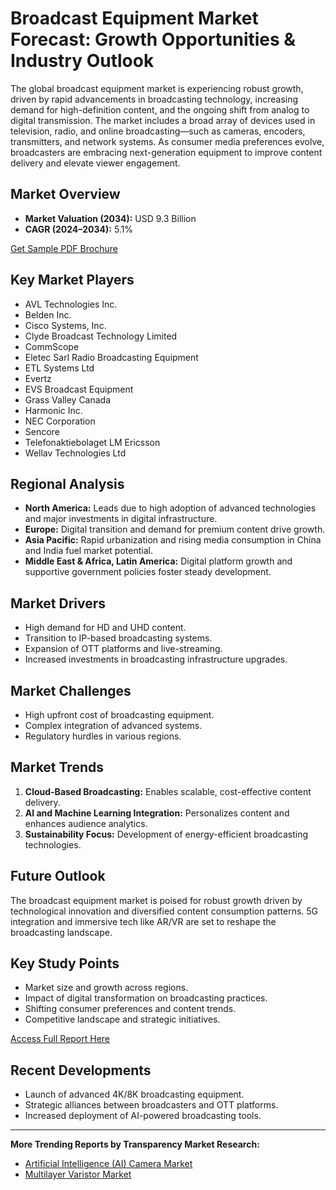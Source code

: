 
# Broadcast Equipment Market Forecast: Growth Opportunities & Industry Outlook

The global broadcast equipment market is experiencing robust growth, driven by rapid advancements in broadcasting technology, increasing demand for high-definition content, and the ongoing shift from analog to digital transmission. The market includes a broad array of devices used in television, radio, and online broadcasting—such as cameras, encoders, transmitters, and network systems. As consumer media preferences evolve, broadcasters are embracing next-generation equipment to improve content delivery and elevate viewer engagement.

## Market Overview

- **Market Valuation (2034):** USD 9.3 Billion  
- **CAGR (2024–2034):** 5.1%

[Get Sample PDF Brochure](https://www.transparencymarketresearch.com/sample/sample.php?flag=S&rep_id=36170)

## Key Market Players

- AVL Technologies Inc.
- Belden Inc.
- Cisco Systems, Inc.
- Clyde Broadcast Technology Limited
- CommScope
- Eletec Sarl Radio Broadcasting Equipment
- ETL Systems Ltd
- Evertz
- EVS Broadcast Equipment
- Grass Valley Canada
- Harmonic Inc.
- NEC Corporation
- Sencore
- Telefonaktiebolaget LM Ericsson
- Wellav Technologies Ltd

## Regional Analysis

- **North America:** Leads due to high adoption of advanced technologies and major investments in digital infrastructure.
- **Europe:** Digital transition and demand for premium content drive growth.
- **Asia Pacific:** Rapid urbanization and rising media consumption in China and India fuel market potential.
- **Middle East & Africa, Latin America:** Digital platform growth and supportive government policies foster steady development.

## Market Drivers

- High demand for HD and UHD content.
- Transition to IP-based broadcasting systems.
- Expansion of OTT platforms and live-streaming.
- Increased investments in broadcasting infrastructure upgrades.

## Market Challenges

- High upfront cost of broadcasting equipment.
- Complex integration of advanced systems.
- Regulatory hurdles in various regions.

## Market Trends

1. **Cloud-Based Broadcasting:** Enables scalable, cost-effective content delivery.
2. **AI and Machine Learning Integration:** Personalizes content and enhances audience analytics.
3. **Sustainability Focus:** Development of energy-efficient broadcasting technologies.

## Future Outlook

The broadcast equipment market is poised for robust growth driven by technological innovation and diversified content consumption patterns. 5G integration and immersive tech like AR/VR are set to reshape the broadcasting landscape.

## Key Study Points

- Market size and growth across regions.
- Impact of digital transformation on broadcasting practices.
- Shifting consumer preferences and content trends.
- Competitive landscape and strategic initiatives.

[Access Full Report Here](https://www.transparencymarketresearch.com/broadcast-equipment-market.html)

## Recent Developments

- Launch of advanced 4K/8K broadcasting equipment.
- Strategic alliances between broadcasters and OTT platforms.
- Increased deployment of AI-powered broadcasting tools.

---

**More Trending Reports by Transparency Market Research:**

- [Artificial Intelligence (AI) Camera Market](https://www.transparencymarketresearch.com/artificial-intelligence-camera-market.html)  
- [Multilayer Varistor Market](https://www.transparencymarketresearch.com/multilayer-varistor-market.html)
